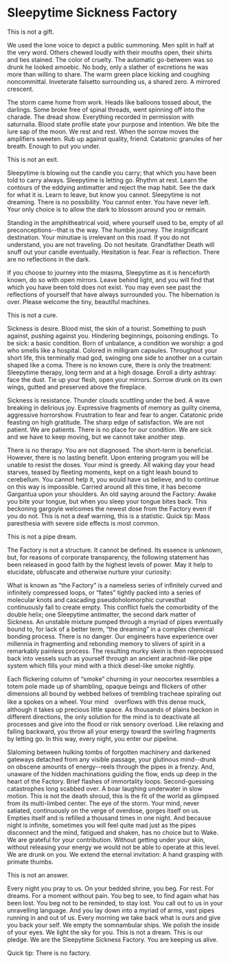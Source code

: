# Sleepytime Sickness Factory #

This is not a gift.

We used the lone voice to depict a public summoning.  Men split in half at the very word. Others chewed loudly with their mouths open, their shirts and ties stained. The color of cruelty. The automatic go-between was so drunk he looked amoebic.  No body, only a slather of excretions he was more than willing to share.  The warm green place kicking and coughing noncommittal. Inveterate falsetto surrounding us, a shared zero.  A mirrored crescent.

The storm came home from work.  Heads like balloons tossed about, the darlings. Some broke free of spinal threads, went spinning off into the charade.  The dread show. Everything recorded in permission with saturnalia.  Blood state profile state your purpose and intention. We bite the lure sap of the moon. We rest and rest. When the sorrow moves the amplifiers sweeten. Rub up against quality, friend. Catatonic granules of her breath. Enough to put you under.

This is not an exit.

Sleepytime is blowing out the candle you carry; that which you have been told to carry always.  Sleepytime is letting go. Rhythm at rest. Learn the contours of the eddying antimatter and reject the map habit.  See the dark for what it is.  Learn to leave, but know you cannot.  Sleepytime is not dreaming. There is no possibility.  You cannot enter.  You have never left. Your only choice is to allow the dark to blossom around you or remain.

Standing in the amphitheatrical void, where yourself used to be, empty of all preconceptions--that is the way.  The humble journey.  The insignificant destination. Your minutiae is irrelevant on this road. If you do not understand, you are not traveling.   Do not hesitate. Grandfather Death will snuff out your candle eventually.  Hesitation is fear. Fear is reflection. There are no reflections in the dark.

If you choose to journey into the miasma, Sleepytime as it is henceforth known, do so with open mirrors.  Leave behind light, and you will find that which you have been told does not exist. You may even see past the reflections of yourself that have always surrounded you.  The hibernation is over.  Please welcome the tiny, beautiful machines.

This is not a cure.

Sickness is desire. Blood mist, the skin of a tourist.  Something to push against, pushing against you. Hindering beginnings, poisoning endings.  To be sick: a basic condition.  Born of unbalance, a condition we worship: a god who smells like a hospital.  Colored in milligram capsules.  Throughout your short life, this terminally mad god, swinging one side to another on a curtain shaped like a coma.  There is no known cure, there is only the treatment: Sleepytime therapy, long term and at a high dosage.  Enroll a dirty ashtray: face the dust.  Tie up your flesh, open your mirrors. Sorrow drunk on its own wings, gutted and preserved above the fireplace.

Sickness is resistance. Thunder clouds scuttling under the bed. A wave breaking in delirious joy. Expressive fragments of memory as guilty cinema, aggressive horrorshow. Frustration to fear and fear to anger.  Catatonic pride feasting on high gratitude. The sharp edge of satisfaction. We are not patient. We are patients.  There is no place for our condition.  We are sick and we have to keep moving, but we cannot take another step.

There is no therapy.  You are not diagnosed.  The short-term is beneficial. However, there is no lasting benefit. Upon entering program you will be unable to resist the doses. Your mind is greedy.  All waking day your head starves, teased by fleeting moments, kept on a tight leash bound to cerebellum.  You cannot help it, you would have us believe, and to continue on this way is impossible. Carried around all this time, it has become Gargantua upon your shoulders.  An old saying around the Factory: Awake you bite your tongue, but when you sleep your tongue bites back.  This beckoning gargoyle welcomes the newest dose from the Factory even if you do not. This is not a deaf warning, this is a statistic. Quick tip: Mass paresthesia with severe side effects is most common.

This is not a pipe dream.

The Factory is not a structure. It cannot be defined. Its essence is unknown, but, for reasons of corporate transparency, the following statement has been released in good faith by the highest levels of power. May it help to elucidate, obfuscate and otherwise nurture your curiosity:

What is known as “the Factory” is a nameless series of infinitely curved and infinitely compressed loops, or “fates” tightly packed into a series of molecular knots and cascading pseudoholomorphic curvesthat continuously fail to create empty.  This conflict fuels the comorbidity of the double helix; one Sleepytime antimatter, the second dark matter of Sickness. An unstable mixture pumped through a myriad of pipes eventually bound to, for lack of a better term, “the dreaming” in a complex chemical bonding process.  There is no danger. Our engineers have experience over millennia in fragmenting and rebonding memory to slivers of spirit in a remarkably painless process. The resulting murky skein is then reprocessed back into vessels such as yourself through an ancient arachnid-like pipe system which fills your mind with a thick diesel-like smoke nightly.

Each flickering column of “smoke” churning in your neocortex resembles a totem pole made up of shambling, opaque beings and flickers of other dimensions all bound by webbed helixes of trembling tracheae spiraling out like a spokes on a wheel.  Your mind　overflows with this dense muck, although it takes up precious little space.  As thousands of plains beckon in different directions, the only solution for the mind is to deactivate all processes and give into the flood or risk sensory overload.  Like relaxing and falling backward, you throw all your energy toward the swirling fragments by letting go.  In this way, every night, you enter our pipeline.

Slaloming between hulking tombs of forgotten machinery and darkened gateways detached from any visible passage, your glutinous mind--drunk on obscene amounts of energy--reels through the pipes in a frenzy. And, unaware of the hidden machinations guiding the flow, ends up deep in the heart of the Factory. Brief flashes of immortality loops. Second-guessing catastrophes long scabbed over. A boar laughing underwater in slow motion.  This is not the death shroud, this is the fit of the world as glimpsed from its multi-limbed center.  The eye of the storm. Your mind, never satiated, continuously on the verge of overdose, gorges itself on us.  Empties itself and is refilled a thousand times in one night. And because night is infinite, sometimes you will feel quite mad just as the pipes disconnect and the mind, fatigued and shaken, has no choice but to Wake. We are grateful for your contribution.  Without getting under your skin, without releasing your energy we would not be able to operate at this level. We are drunk on you.  We extend the eternal invitation: A hand grasping with primate thumbs.

This is not an answer.

Every night you pray to us. On your bedded shrine, you beg.  For rest.  For dreams. For a moment without pain.  You beg to see, to find again what has been lost. You beg not to be reminded, to stay lost. You call out to us in your unravelling language.  And you lay down into a myriad of arms, vast pipes running in and out of us.  Every morning we take back what is ours and give you back your self.  We empty the somnambular ships. We polish the inside of your eyes.  We light the sky for you. This is not a dream.  This is our pledge. We are the Sleepytime Sickness Factory. You are keeping us alive.

Quick tip:  There is no factory.
